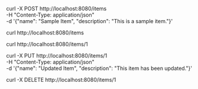 curl -X POST http://localhost:8080/items \
     -H "Content-Type: application/json" \
     -d '{"name": "Sample Item", "description": "This is a sample item."}'


curl http://localhost:8080/items

curl http://localhost:8080/items/1


curl -X PUT http://localhost:8080/items/1 \
     -H "Content-Type: application/json" \
     -d '{"name": "Updated Item", "description": "This item has been updated."}'


curl -X DELETE http://localhost:8080/items/1